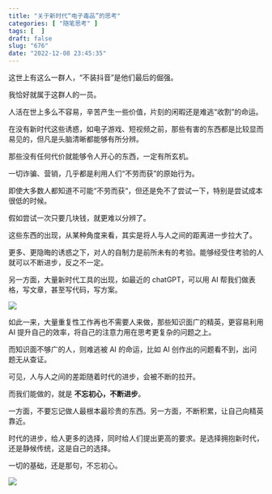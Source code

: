 ```yaml
---
title: "关于新时代“电子毒品”的思考"
categories: [ "随笔思考" ]
tags: [  ]
draft: false
slug: "676"
date: "2022-12-08 23:45:35"
---
```


这世上有这么一群人，“不装抖音”是他们最后的倔强。

我恰好就属于这群人的一员。

人活在世上多么不容易，辛苦产生一些价值，片刻的闲暇还是难逃“收割”的命运。

在没有新时代这些诱惑，如电子游戏、短视频之前，那些有害的东西都是比较显而易见的，但凡是头脑清晰都能够有所分辨。

那些没有任何代价就能够令人开心的东西，一定有所玄机。

一切诈骗、营销，几乎都是利用人们“不劳而获”的原始行为。

即使大多数人都知道不可能“不劳而获“，但还是免不了尝试一下，特别是尝试成本很低的时候。

假如尝试一次只要几块钱，就更难以分辨了。

这些东西的出现，从某种角度来看，其实是将人与人之间的距离进一步拉大了。

更多、更隐晦的诱惑之下，对人的自制力是前所未有的考验。能够经受住考验的人就可以不断进步，反之不一定。

另一方面，大量新时代工具的出现，如最近的 chatGPT，可以用 AI 帮我们做表格，写文章，甚至写代码，写方案。

![](https://imagehost-cdn.frytea.com/images/2022/12/08/20221208234576358a377b574f6c596.png)

如此一来，大量重复性工作再也不需要人来做，那些知识面广的精英，更容易利用 AI 提升自己的效率，将自己的注意力用在思考更复杂的问题之上。

而知识面不够广的人，则难逃被 AI 的命运，比如 AI 创作出的问题看不到，出问题无从查证。

可见，人与人之间的差距随着时代的进步，会被不断的拉开。

而我们能做的，就是 **不忘初心，不断进步**。

一方面，不要忘记做人最根本最珍贵的东西。另一方面，不断积累，让自己向精英靠近。

时代的进步，给人更多的选择，同时给人们提出更高的要求。是选择拥抱新时代，还是静候传统，这是自己的选择。

一切的基础，还是那句，不忘初心。

![](https://imagehost-cdn.frytea.com/images/2022/12/08/202212082345530818eeab3ae75cb69.png)